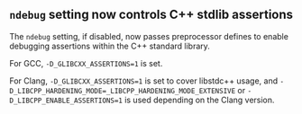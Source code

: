 ## `ndebug` setting now controls C++ stdlib assertions

The `ndebug` setting, if disabled, now passes preprocessor defines to enable
debugging assertions within the C++ standard library.

For GCC, `-D_GLIBCXX_ASSERTIONS=1` is set.

For Clang, `-D_GLIBCXX_ASSERTIONS=1` is set to cover libstdc++ usage,
and `-D_LIBCPP_HARDENING_MODE=_LIBCPP_HARDENING_MODE_EXTENSIVE` or
`-D_LIBCPP_ENABLE_ASSERTIONS=1` is used depending on the Clang version.
